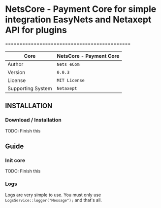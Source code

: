 # NetsCore - Payment Core for simple integration EasyNets and Netaxept API for plugins
============================================

| Core              | NetsCore - Payment Core |
|-------------------|-------------------------|
| Author            | `Nets eCom`             |
| Version           | `0.0.3`                 |
| License           | `MIT License`           |
| Supporting System | `Netaxept`              |

## INSTALLATION

### Download / Installation

 TODO: Finish this


## Guide

### Init core

TODO: Finish this

### Logs

Logs are very simple to use. You must only use ``LogsService::logger("Message");`` and that's all.
